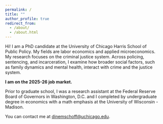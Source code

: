 ```yaml
---
permalink: /
title: ""
author_profile: true
redirect_from: 
  - /about/
  - /about.html
---
```

Hi! I am a PhD candidate at the University of Chicago Harris School of Public Policy. My fields are labor economics and applied microeconomics. My research focuses on the criminal justice system. Across policing, sentencing, and incarceration, I examine how broader social factors, such as family dynamics and mental health, interact with crime and the justice system.

<strong>I am on the 2025-26 job market.</strong> 

Prior to graduate school, I was a research assistant at the Federal Reserve Board of Governors in Washington, D.C. and I completed by undergraduate degree in economics with a math emphasis at the University of Wisconsin - Madison.

You can contact me at dinemschoff@uchicago.edu.
